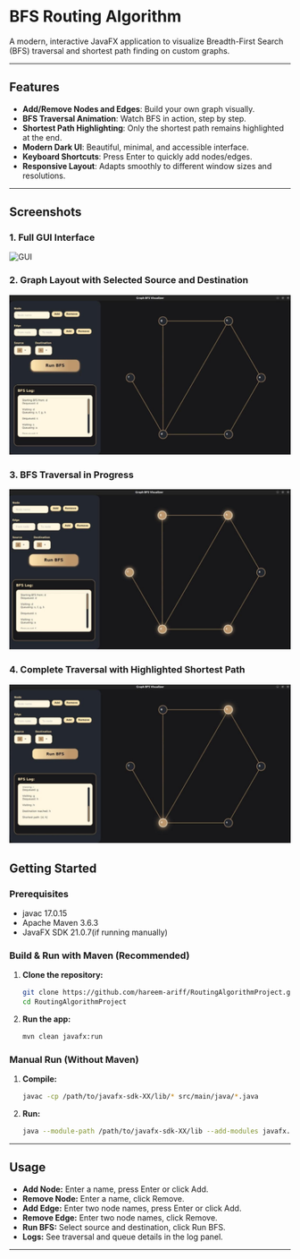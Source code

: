 #  BFS Routing Algorithm

A modern, interactive JavaFX application to visualize Breadth-First Search (BFS) traversal and shortest path finding on custom graphs.

---

## Features
- **Add/Remove Nodes and Edges**: Build your own graph visually.
- **BFS Traversal Animation**: Watch BFS in action, step by step.
- **Shortest Path Highlighting**: Only the shortest path remains highlighted at the end.
- **Modern Dark UI**: Beautiful, minimal, and accessible interface.
- **Keyboard Shortcuts**: Press Enter to quickly add nodes/edges.
- **Responsive Layout**: Adapts smoothly to different window sizes and resolutions.

---

## Screenshots
### 1. Full GUI Interface
![GUI](assets/GUI.png)

### 2. Graph Layout with Selected Source and Destination
![Graph Layout](assets/Layout.jpeg)

### 3. BFS Traversal in Progress
![Traversal Progress](assets/Traversal.jpeg)

### 4. Complete Traversal with Highlighted Shortest Path
![Shortest Path Found](assets/ShortestPath.jpeg)


## Getting Started

### Prerequisites
- javac 17.0.15
- Apache Maven 3.6.3
- JavaFX SDK 21.0.7(if running manually)

### Build & Run with Maven (Recommended)
1. **Clone the repository:**
   ```bash
   git clone https://github.com/hareem-ariff/RoutingAlgorithmProject.git
   cd RoutingAlgorithmProject

   ```
2. **Run the app:**
   ```bash
   mvn clean javafx:run
   ```

### Manual Run (Without Maven)
1. **Compile:**
   ```bash
   javac -cp /path/to/javafx-sdk-XX/lib/* src/main/java/*.java
   ```
2. **Run:**
   ```bash
   java --module-path /path/to/javafx-sdk-XX/lib --add-modules javafx.controls,javafx.fxml -cp src/main/java GraphBFSApp
   ```

---

## Usage
- **Add Node:** Enter a name, press Enter or click Add.
- **Remove Node:** Enter a name, click Remove.
- **Add Edge:** Enter two node names, press Enter or click Add.
- **Remove Edge:** Enter two node names, click Remove.
- **Run BFS:** Select source and destination, click Run BFS.
- **Logs:** See traversal and queue details in the log panel.


---


